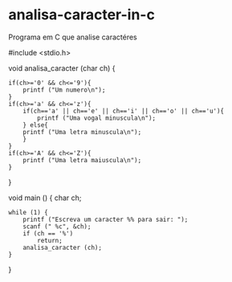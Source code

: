 # analisa-caracter-in-c
Programa em C que analise caractéres

#include <stdio.h>

void analisa_caracter (char ch) {
    
    if(ch>='0' && ch<='9'){
        printf ("Um numero\n");
    }   
    if(ch>='a' && ch<='z'){
        if(ch=='a' || ch=='e' || ch=='i' || ch=='o' || ch=='u'){
            printf ("Uma vogal minuscula\n");
        } else{
        printf ("Uma letra minuscula\n");
        }
    }
    if(ch>='A' && ch<='Z'){
        printf ("Uma letra maiuscula\n");
    }
}


void main () {
    char    ch;
    
    while (1) {
        printf ("Escreva um caracter %% para sair: ");
        scanf (" %c", &ch);
        if (ch == '%')
            return;
        analisa_caracter (ch);  
    }
}
